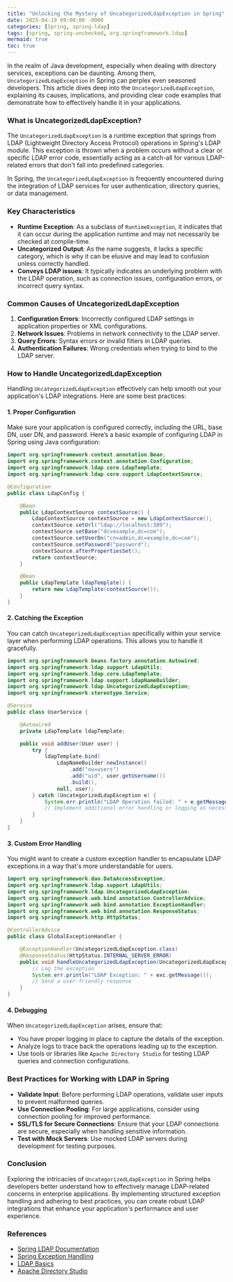```yaml
---
title: "Unlocking the Mystery of UncategorizedLdapException in Spring"
date: 2025-04-19 09:00:00 -0000
categories: [Spring, spring-ldap]
tags: [spring, spring-unchecked, org.springframework.ldap]
mermaid: true
toc: true
---
```



In the realm of Java development, especially when dealing with directory services, exceptions can be daunting. Among them, `UncategorizedLdapException` in Spring can perplex even seasoned developers. This article dives deep into the `UncategorizedLdapException`, explaining its causes, implications, and providing clear code examples that demonstrate how to effectively handle it in your applications. 

### What is UncategorizedLdapException?

The `UncategorizedLdapException` is a runtime exception that springs from LDAP (Lightweight Directory Access Protocol) operations in Spring's LDAP module. This exception is thrown when a problem occurs without a clear or specific LDAP error code, essentially acting as a catch-all for various LDAP-related errors that don't fall into predefined categories.

In Spring, the `UncategorizedLdapException` is frequently encountered during the integration of LDAP services for user authentication, directory queries, or data management. 

### Key Characteristics

- **Runtime Exception**: As a subclass of `RuntimeException`, it indicates that it can occur during the application runtime and may not necessarily be checked at compile-time.
- **Uncategorized Output**: As the name suggests, it lacks a specific category, which is why it can be elusive and may lead to confusion unless correctly handled.
- **Conveys LDAP issues**: It typically indicates an underlying problem with the LDAP operation, such as connection issues, configuration errors, or incorrect query syntax.

### Common Causes of UncategorizedLdapException

1. **Configuration Errors**: Incorrectly configured LDAP settings in application properties or XML configurations.
2. **Network Issues**: Problems in network connectivity to the LDAP server.
3. **Query Errors**: Syntax errors or invalid filters in LDAP queries.
4. **Authentication Failures**: Wrong credentials when trying to bind to the LDAP server.

### How to Handle UncategorizedLdapException 

Handling `UncategorizedLdapException` effectively can help smooth out your application's LDAP integrations. Here are some best practices:

#### 1. Proper Configuration

Make sure your application is configured correctly, including the URL, base DN, user DN, and password. Here’s a basic example of configuring LDAP in Spring using Java configuration:

```java
import org.springframework.context.annotation.Bean;
import org.springframework.context.annotation.Configuration;
import org.springframework.ldap.core.LdapTemplate;
import org.springframework.ldap.core.support.LdapContextSource;

@Configuration
public class LdapConfig {

    @Bean
    public LdapContextSource contextSource() {
        LdapContextSource contextSource = new LdapContextSource();
        contextSource.setUrl("ldap://localhost:389");
        contextSource.setBase("dc=example,dc=com");
        contextSource.setUserDn("cn=admin,dc=example,dc=com");
        contextSource.setPassword("password");
        contextSource.afterPropertiesSet();
        return contextSource;
    }

    @Bean
    public LdapTemplate ldapTemplate() {
        return new LdapTemplate(contextSource());
    }
}
```

#### 2. Catching the Exception

You can catch `UncategorizedLdapException` specifically within your service layer when performing LDAP operations. This allows you to handle it gracefully.

```java
import org.springframework.beans.factory.annotation.Autowired;
import org.springframework.ldap.support.LdapUtils;
import org.springframework.ldap.core.LdapTemplate;
import org.springframework.ldap.support.LdapNameBuilder;
import org.springframework.ldap.UncategorizedLdapException;
import org.springframework.stereotype.Service;

@Service
public class UserService {

    @Autowired
    private LdapTemplate ldapTemplate;

    public void addUser(User user) {
        try {
            ldapTemplate.bind(
                LdapNameBuilder.newInstance()
                    .add("ou=users")
                    .add("uid", user.getUsername())
                    .build(),
                null, user);
        } catch (UncategorizedLdapException e) {
            System.err.println("LDAP Operation failed: " + e.getMessage());
            // Implement additional error handling or logging as necessary
        }
    }
}
```

#### 3. Custom Error Handling

You might want to create a custom exception handler to encapsulate LDAP exceptions in a way that's more understandable for users.

```java
import org.springframework.dao.DataAccessException;
import org.springframework.ldap.support.LdapUtils;
import org.springframework.ldap.UncategorizedLdapException;
import org.springframework.web.bind.annotation.ControllerAdvice;
import org.springframework.web.bind.annotation.ExceptionHandler;
import org.springframework.web.bind.annotation.ResponseStatus;
import org.springframework.http.HttpStatus;

@ControllerAdvice
public class GlobalExceptionHandler {

    @ExceptionHandler(UncategorizedLdapException.class)
    @ResponseStatus(HttpStatus.INTERNAL_SERVER_ERROR)
    public void handleUncategorizedLdapException(UncategorizedLdapException exc) {
        // Log the exception
        System.err.println("LDAP Exception: " + exc.getMessage());
        // Send a user-friendly response
    }
}
```

#### 4. Debugging

When `UncategorizedLdapException` arises, ensure that:

- You have proper logging in place to capture the details of the exception.
- Analyze logs to trace back the operations leading up to the exception.
- Use tools or libraries like `Apache Directory Studio` for testing LDAP queries and connection configurations.

### Best Practices for Working with LDAP in Spring

- **Validate Input**: Before performing LDAP operations, validate user inputs to prevent malformed queries.
- **Use Connection Pooling**: For large applications, consider using connection pooling for improved performance.
- **SSL/TLS for Secure Connections**: Ensure that your LDAP connections are secure, especially when handling sensitive information.
- **Test with Mock Servers**: Use mocked LDAP servers during development for testing purposes.

### Conclusion

Exploring the intricacies of `UncategorizedLdapException` in Spring helps developers better understand how to effectively manage LDAP-related concerns in enterprise applications. By implementing structured exception handling and adhering to best practices, you can create robust LDAP integrations that enhance your application's performance and user experience.

### References

- [Spring LDAP Documentation](https://docs.spring.io/spring-ldap/docs/current/reference/html/)
- [Spring Exception Handling](https://docs.spring.io/spring-framework/docs/current/reference/html/web.html#mvc-exceptionhandlers)
- [LDAP Basics](https://ldap.com/ldap-basics/)
- [Apache Directory Studio](https://directory.apache.org/studio/)
